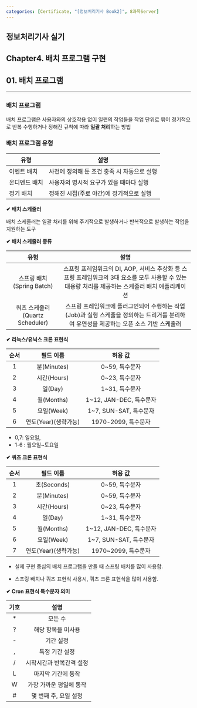 ```yaml
---
categories: [Certificate, "[정보처리기사 Book2]", 8과목Server]
---
```

## 정보처리기사 실기

## Chapter4. 배치 프로그램 구현

## 01. 배치 프로그램

<hr>

### 배치 프로그램

배치 프로그램은 사용자와의 상호작용 없이 일련의 작업들을 작업 단위로 묶어 정기적으로 반복 수행하거나 정해진 규칙에 따라 **일괄 처리**하는 방법

### 배치 프로그램 유형

|유형|설명|
|--|--|
|이벤트 배치|사전에 정의해 둔 조건 충족 시 자동으로 실행|
|온디멘드 배치|사용자의 명시적 요구가 있을 때마다 실행|
|정기 배치|정해진 시점(주로 야간)에 정기적으로 실행|

**✔ 배치 스케줄러**

배치 스케줄러는 일괄 처리를 위해 주기적으로 발생하거나 반복적으로 발생하는 작업을 지원하는 도구

**✔ 배치 스케줄러 종류**

|유형|설명|
|:--:|:--:|
|스프링 배치(Spring Batch)|스프링 프레임워크의 DI, AOP, 서비스 추상화 등 스프링 프레임워크의 3대 요소를 모두 사용할 수 있는 대용량 처리를 제공하는 스케줄러 배치 애플리케이션|
|쿼츠 스케줄러(Quartz Scheduler)|스프링 프레임워크에 플러그인되어 수행하는 작업(Job)과 실행 스케줄을 정의하는 트리거를 분리하여 유연성을 제공하는 오픈 소스 기반 스케줄러|

**✔ 리눅스/유닉스 크론 표현식**

|순서|필드 이름|허용 값|
|:--:|:--:|:--:|
|1|분(Minutes)|0~59, 특수문자|
|2|시간(Hours)|0~23, 특수문자|
|3|일(Day)|1~31, 특수문자|
|4|월(Months)|1~12, JAN-DEC, 특수문자|
|5|요일(Week)|1~7, SUN-SAT, 특수문자|
|6|연도(Year)(생략가능)|1970-2099, 특수문자|

- 0,7: 일요일, 
- 1-6 : 월요일~토요일

**✔ 쿼츠 크론 표현식**

|순서|필드 이름|허용 값|
|:--:|:--:|:--:|
|1|초(Seconds)|0~59, 특수문자|
|2|분(Minutes)|0~59, 특수문자|
|3|시간(Hours)|0~23, 특수문자|
|4|일(Day)|1~31, 특수문자|
|5|월(Months)|1~12, JAN-DEC, 특수문자|
|6|요일(Week)|1~7, SUN-SAT, 특수문자|
|7|연도(Year)(생략가능)|1970~2099, 특수문자|

- 실제 구현 중심의 배치 프로그램을 만들 때 스프링 배치를 많이 사용함.

- 스프링 배치나 쿼츠 표현식 사용시, 쿼츠 크론 표현식을 많이 사용함.

**✔ Cron 표현식 특수문자 의미**

|기호|설명|
|:--:|:--:|
|*|모든 수|
|?|해당 항목을 미사용|
|-|기간 설정|
|,|특정 기간 설정|
|/|시작시간과 반복간격 설정|
|L|마지막 기간에 동작|
|W|가장 가까운 평일에 동작|
|#|몇 번째 주, 요일 설정|
